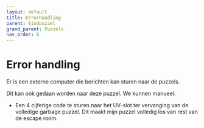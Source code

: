 ```yaml
---
layout: default
title: Errorhandling
parent: Eindpuzzel
grand_parent: Puzzels
nav_order: 6
---
```


# Error handling
Er is een externe computer die berichten kan sturen naar de puzzels.

Dit kan ook gedaan worden naar deze puzzel. We kunnen manueel:
* Een 4 cijferige code te sturen naar het UV-slot ter vervanging van de volledige garbage puzzel. Dit maakt mijn puzzel volledig los van rest van de escape room.